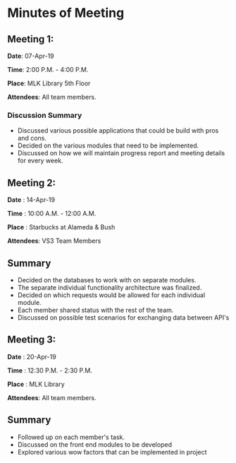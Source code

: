 # Minutes of Meeting

## Meeting 1:

**Date**: 07-Apr-19

**Time**: 2:00 P.M. - 4:00 P.M.

**Place**: MLK Library 5th Floor

**Attendees**: All team members.

### Discussion Summary

- Discussed various possible applications that could be build with pros and cons.
- Decided on the various modules that need to be implemented.
- Discussed on how we will maintain progress report and meeting details for every week.

## Meeting 2:

**Date** : 14-Apr-19

**Time** : 10:00 A.M. - 12:00 A.M.

**Place** : Starbucks at Alameda & Bush

**Attendees**: VS3 Team Members

## Summary

- Decided on the databases to work with on separate modules.
- The separate individual functionality architecture was finalized.
- Decided on which requests would be allowed for each individual module.
- Each member shared status with the rest of the team.
- Discussed on possible test scenarios for exchanging data between API's

## Meeting 3:

**Date** : 20-Apr-19

**Time** : 12:30 P.M. - 2:30 P.M.

**Place** : MLK Library

**Attendees**: All team members.

## Summary

- Followed up on each member's task.
- Discussed on the front end modules to be developed
- Explored various wow factors that can be implemented in project
